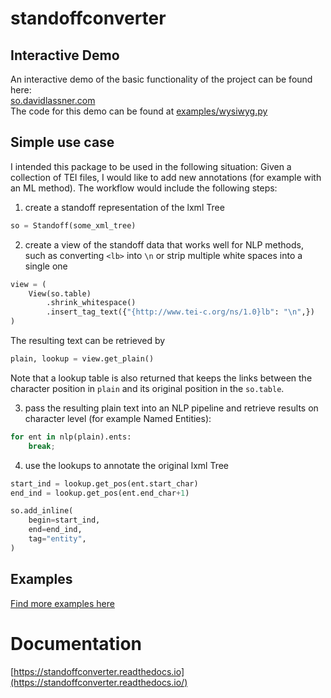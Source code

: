 # standoffconverter

## Interactive Demo
An interactive demo of the basic functionality of the project can be found here:  
[so.davidlassner.com](https://so.davidlassner.com/)  
The code for this demo can be found at [examples/wysiwyg.py](https://github.com/standoff-nlp/standoffconverter/blob/master/examples/wysiwyg.py)

## Simple use case
I intended this package to be used in the following situation:
Given a collection of TEI files, I would like to add new annotations (for example with an ML method). The workflow would include the following steps:

1. create a standoff representation of the lxml Tree 
```Python
so = Standoff(some_xml_tree)
```
2. create a view of the standoff data that works well for NLP methods, such as converting `<lb>` into `\n` or strip multiple white spaces into a single one 
```Python
view = (
    View(so.table)
        .shrink_whitespace()
        .insert_tag_text({"{http://www.tei-c.org/ns/1.0}lb": "\n",})
)
```
The resulting text can be retrieved by 
```Python
plain, lookup = view.get_plain()
```

Note that a lookup table is also returned that keeps the links between the character position in `plain` and its original position in the `so.table`. 

3. pass the resulting plain text into an NLP pipeline and retrieve results on character level (for example Named Entities): 
```Python
for ent in nlp(plain).ents:
    break;
```
4. use the lookups to annotate the original lxml Tree
```Python
start_ind = lookup.get_pos(ent.start_char)
end_ind = lookup.get_pos(ent.end_char+1)

so.add_inline(
    begin=start_ind,
    end=end_ind,
    tag="entity",
)
```
## Examples
[Find more examples here](https://github.com/standoff-nlp/standoffconverter/tree/master/examples)
# Documentation
[https://standoffconverter.readthedocs.io](https://standoffconverter.readthedocs.io/)
